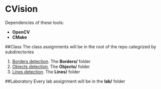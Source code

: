 # CVision

Dependencies of these tools:

+ **OpenCV**
+ **CMake**

##Class
The class assignments will be in the root of the repo categrized by subdirectories

1.  [Borders detection](https://github.com/danielcardeenas/CVision/tree/master/Borders). The **Borders/** folder
2.  [Objects detection](https://github.com/danielcardeenas/CVision/tree/master/Objects). The **Objects/** folder
3.  [Lines detection](https://github.com/danielcardeenas/CVision/tree/master/Lines). The **Lines/** folder

##Laboratory
Every lab assignment will be in the **lab/** folder
